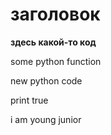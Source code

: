 # заголовок

**здесь какой-то код**

some python function

new python code

print true

i am young junior
